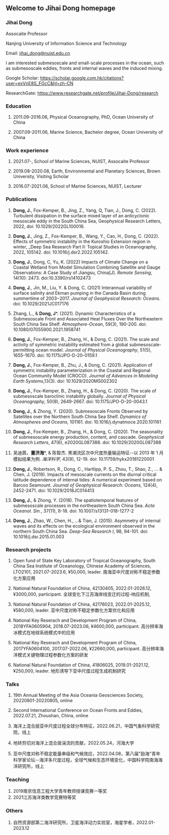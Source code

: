 ## Welcome to Jihai Dong homepage

### Jihai Dong

Assocaite Professor

Nanjing University of Information Science and Technology

Email: jihai_dong@nuist.edu.cn

I am interested submesoscale and small-scale processes in the ocean, such as submesoscale eddies, fronts and internal waves and the induced mixing.

Google Scholar: https://scholar.google.com.hk/citations?user=exVnE8S_FGcC&hl=zh-CN

ResearchGate: https://www.researchgate.net/profile/Jihai-Dong/research

### Education

1. 2011.09-2016.06, Physical Oceanography, PhD,             Ocean University of China

1. 2007.09-2011.06, Marine Science,        Bachelor degree, Ocean University of China

### Work experience

1. 2021.07-, School of Marine Sciences, NUIST, Assocaite Professor

1. 2019.08-2020.08, Earth, Environmental and Planetary Sciences, Brown University, Visiting Scholar

1. 2016.07-2021.06, School of Marine Sciences, NUIST, Lecturer

### Publications

1. **Dong, J.**, Fox-Kemper, B., Jing, Z., Yang, Q, Tian, J., Dong, C. (2022). Turbulent dissipation in the surface mixed layer of an anticyclonic mesoscale eddy in the South China Sea, Geophysical Research Letters, 2022, doi: 10.1029/2022GL100016.

1. **Dong, J.**, Jing, Z., Fox-Kemper, B., Wang, Y., Cao, H., Dong, C. (2022). Effects of symmetric instability in the Kuroshio Extension region in winter, _Deep Sea Research Part II: Topical Studies in Oceanography, 2022, 105142. doi: 10.1016/j.dsr2.2022.105142.

1. **Dong, J.**, Dong, C, Yu, K. (2022) Impacts of Climate Change on a Coastal Wetland from Model Simulation Combining Satellite and Gauge Observations: A Case Study of Jiangsu, China[J]. _Remote Sensing_, 14(10): 2473. doi:10.3390/rs14102473

1. **Dong, J.**, Jin, M., Liu, Y. & Dong, C. (2021) Interannual variability of surface salinity and Ekman pumping in the Canada Basin during summertime of 2003−2017. _Journal of Geophysical Research: Oceans_. doi: 10.1029/2021JC017176

1. Zhang, L., & **Dong, J***. (2021). Dynamic Characteristics of a Submesoscale Front and Associated Heat Fluxes Over the Northeastern South China Sea Shelf. _Atmosphere-Ocean_, 59(3), 190-200. doi: 10.1080/07055900.2021.1958741

1. **Dong, J.**, Fox-Kemper, B., Zhang, H., & Dong, C. (2021). The scale and activity of symmetric instability estimated from a global submesoscale-permitting ocean model. _Journal of Physical Oceanography_, 51(5), 1655-1670. doi: 10.1175/JPO-D-20-0159.1

1. **Dong, J.**, Fox-Kemper, B., Zhu, J., & Dong, C. (2021). Application of symmetric instability parameterization in the Coastal and Regional Ocean Community Model (CROCO). _Journal of Advances in Modeling Earth Systems_,13(3). doi: 10.1029/2020MS002302

1. **Dong, J.**, Fox-Kemper, B., Zhang, H., & Dong, C. (2020). The scale of submesoscale baroclinic instability globally. _Journal of Physical Oceanography_, 50(9), 2649-2667. doi: 10.1175/JPO-D-20-0043.1

1. **Dong, J.**, & Zhong, Y. (2020). Submesoscale Fronts Observed by Satellites over the Northern South China Sea Shelf. _Dynamics of Atmospheres and Oceans_, 101161. doi: 10.1016/j.dynatmoce.2020.101161

1. **Dong, J.**, Fox‐Kemper, B., Zhang, H., & Dong, C. (2020). The seasonality of submesoscale energy production, content, and cascade. _Geophysical Research Letters_, 47(6), e2020GL087388. doi: 10.1029/2020GL087388

1. 吴迪茜，**董济海***, & 陈智杰. 黑潮流区次中尺度热量输运特征--以 2013 年 1 月模拟结果为例. _海洋科学_, 43(9), 12-19. doi: 10.11759/hykx20181220001

1. **Dong, J.**, Robertson, R., Dong, C., Hartlipp, P. S., Zhou, T., Shao, Z., ... & Chen, J. (2019). Impacts of mesoscale currents on the diurnal critical latitude dependence of internal tides: A numerical experiment based on Barcoo Seamount. _Journal of Geophysical Research: Oceans_, 124(4), 2452-2471. doi: 10.1029/2018JC014413

1. **Dong, J.**, & Zhong, Y. (2018). The spatiotemporal features of submesoscale processes in the northeastern South China Sea. _Acta Oceanol. Sin._, 37(11), 8-18. doi: 10.1007/s13131-018-1277-2

1. **Dong, J.**, Zhao, W., Chen, H., ...& Tian, J. (2015). Asymmetry of internal waves and its effects on the ecological environment observed in the northern South China Sea. _Deep-Sea Research I_, 98, 94-101. doi: 10.1016/j.dsr.2015.01.003


### Research projects

1. Open fund of State Key Laboratory of Tropical Oceanography, South China Sea Institute of Oceanology, Chinese Academy of Sciences, LTO2101, 2021.07-2023.6, ¥50,000, leader. 南海亚中尺度对称不稳定参数化方案应用

2. National Natural Foundation of China, 42130405, 2022.01-2026.12, ¥3000,000, participant. 全球变化下江苏海岸线变迁的过程-响应机制,

3. National Natural Foundation of China, 42176023, 2022.01-2025.12, ¥580,000, leader. 亚中尺度对称不稳定参数化方案优化和应用

4. National Key Reserach and Development Program of China, 2018YFA0605904, 2018.07-2023.06, ¥4600,000, participant. 高分辨率海冰模式在地球系统模式中的应用

5. National Key Reserach and Development Program of China, 2017YFA0604100, 2017.07-2022.06, ¥22660,000, participant. 高分辨率海洋模式关键物理过程参数化方案的研发

6. National Natural Foundation of China, 41806025, 2019.01-2021.12, ¥250,000, leader. 地形诱导下亚中尺度过程生成机制研究


### Talks

1. 19th Annual Meeting of the Asia Oceania Geosciences Society, 20220801-20220805, online

1. Second International Conference on Ocean Fronts and Eddies, 2022.07.21, Zhoushan, China, online

1. 海洋上混合层亚中尺度过程全球分布特征，2022.06.21，中国气象科学研究院，线上

2. 地转剪切对海洋上混合层湍流的贡献，2022.05.24，河海大学

1. 亚中尺度对称不稳定能量串级和气候效应，2022.04.08，第八届"励海"青年科学家论坛--海洋多尺度过程，全球气候和生态环境变化，中国科学院南海海洋研究所，线上


### Teaching

1. 2019南京信息工程大学青年教师授课竞赛一等奖
2. 2021江苏海洋类教学竞赛特等奖


### Others

1. 自然资源部第二海洋研究所，卫星海洋动力实验室，海星学者，2022.01-2023.12
